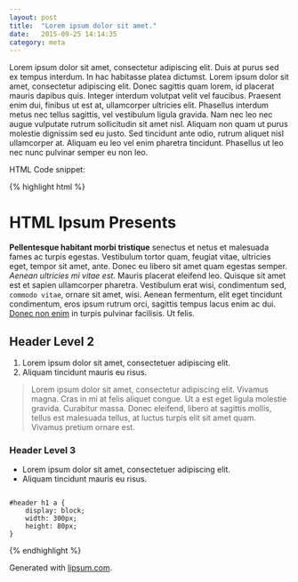 ```yaml
---
layout: post
title:  "Lorem ipsum dolor sit amet."
date:   2015-09-25 14:14:35
category: meta
---
```

Lorem ipsum dolor sit amet, consectetur adipiscing elit. Duis at purus sed ex tempus interdum. In hac habitasse platea dictumst. Lorem ipsum dolor sit amet, consectetur adipiscing elit. Donec sagittis quam lorem, id placerat mauris dapibus quis. Integer interdum volutpat velit vel faucibus. Praesent enim dui, finibus ut est at, ullamcorper ultricies elit. Phasellus interdum metus nec tellus sagittis, vel vestibulum ligula gravida. Nam nec leo nec augue vulputate rutrum sollicitudin sit amet nisl. Aliquam non quam ut purus molestie dignissim sed eu justo. Sed tincidunt ante odio, rutrum aliquet nisl ullamcorper at. Aliquam eu leo vel enim pharetra tincidunt. Phasellus ut leo nec nunc pulvinar semper eu non leo.

HTML Code snippet:

{% highlight html %}
<h1>HTML Ipsum Presents</h1>
	       
<p><strong>Pellentesque habitant morbi tristique</strong> senectus et netus et malesuada fames ac turpis egestas. Vestibulum tortor quam, feugiat vitae, ultricies eget, tempor sit amet, ante. Donec eu libero sit amet quam egestas semper. <em>Aenean ultricies mi vitae est.</em> Mauris placerat eleifend leo. Quisque sit amet est et sapien ullamcorper pharetra. Vestibulum erat wisi, condimentum sed, <code>commodo vitae</code>, ornare sit amet, wisi. Aenean fermentum, elit eget tincidunt condimentum, eros ipsum rutrum orci, sagittis tempus lacus enim ac dui. <a href="#">Donec non enim</a> in turpis pulvinar facilisis. Ut felis.</p>

<h2>Header Level 2</h2>
	       
<ol>
   <li>Lorem ipsum dolor sit amet, consectetuer adipiscing elit.</li>
   <li>Aliquam tincidunt mauris eu risus.</li>
</ol>

<blockquote><p>Lorem ipsum dolor sit amet, consectetur adipiscing elit. Vivamus magna. Cras in mi at felis aliquet congue. Ut a est eget ligula molestie gravida. Curabitur massa. Donec eleifend, libero at sagittis mollis, tellus est malesuada tellus, at luctus turpis elit sit amet quam. Vivamus pretium ornare est.</p></blockquote>

<h3>Header Level 3</h3>

<ul>
   <li>Lorem ipsum dolor sit amet, consectetuer adipiscing elit.</li>
   <li>Aliquam tincidunt mauris eu risus.</li>
</ul>

<pre><code>
#header h1 a { 
	display: block; 
	width: 300px; 
	height: 80px; 
}
</code></pre>
{% endhighlight %}

Generated with [lipsum.com].

[lipsum.com]:      http://www.lipsum.com/